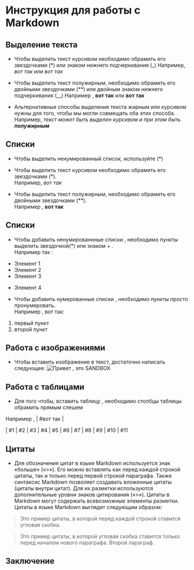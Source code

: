 # Инструкция для работы с Markdown

## Выделение текста

 - Чтобы выделить текст курсивом необходимо обрамить его звездочками (*) или знаком нижнего подчеркивания (_)
  Например,  *вот так* или _вот так_


 - Чтобы выделить текст полужирным, необходимо обрамить его двойными звездочками (**) или двойным знаком нижнего подчеркивания (__) 
  Например , **вот так** или __вот так__

- Альтернативные способы выделения текста жирным или курсивом нужны  для того, чтобы мы могли совмещать оба этих способа. Например, _текст может быть выделен курсивом и при этом быть **полужирным**_ 



## Списки

- Чтобы выделить ненумированный список, используйте (*)
 - Чтобы выделить текст курсивом необходимо обрамить его звездочками (*).   
  Например,  *вот так*


 - Чтобы выделить текст полужирным, необходимо обрамить его двойными звездочками (**).   
  Например , **вот так**

## Списки 

- Чтобы добавить ненумированнные списки , необходимо пункты выделить звездочкой(*) или знаком  + .   
Например так :
* Элемент 1
* Элемент 2
* Элемент 3
+ Элемент 4

- Чтобы добавить нумерованные списки , необходимо пункты просто пронумеровать.   
Например , вот так:
1. первый пункт
2. второй пункт 

## Работа с изображениями 

- Чтобы вставить изображение в текст, достаточно написать следующее:
![Привет , это SANDBOX](pororo.png)
 

## Работа с таблицами 

- Для того чтобы, вставить таблицу , необходимо столбцы таблицы обрамить прямым слешем

Например , | #вот так |

| #1 | #2 | #3 | #4 | #5 | #6 | #7 | #8 | #9 | #10 | #11 
## Цитаты

- Для обозначения цитат в языке Markdown используется знак «больше» («>»). Его можно вставлять как перед каждой строкой цитаты, так и только перед первой строкой параграфа. Также синтаксис Markdown позволяет создавать вложенные цитаты (цитаты внутри цитат). Для их разметки используются дополнительные уровни знаков цитирования («>»). Цитаты в Markdown могут содержать всевозможные элементы разметки. Цитаты в языке Markdown выглядят следующим образом:

>Это пример цитаты,
>в которой перед каждой строкой
>ставится угловая скобка.

>Это пример цитаты,
в которой угловая скобка
ставится только перед началом нового параграфа.
>Второй параграф.

## Заключение